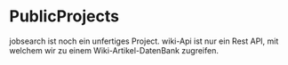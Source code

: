 # PublicProjects

jobsearch ist noch ein unfertiges Project.
wiki-Api ist nur ein Rest API, mit welchem wir zu einem Wiki-Artikel-DatenBank zugreifen.
